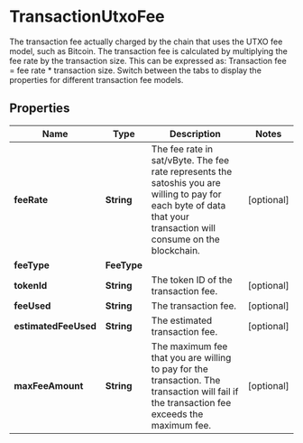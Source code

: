 

# TransactionUtxoFee

The transaction fee actually charged by the chain that uses the UTXO fee model, such as Bitcoin.  The transaction fee is calculated by multiplying the fee rate by the transaction size. This can be expressed as: Transaction fee = fee rate * transaction size.  Switch between the tabs to display the properties for different transaction fee models. 

## Properties

| Name | Type | Description | Notes |
|------------ | ------------- | ------------- | -------------|
|**feeRate** | **String** | The fee rate in sat/vByte. The fee rate represents the satoshis you are willing to pay for each byte of data that your transaction will consume on the blockchain. |  [optional] |
|**feeType** | **FeeType** |  |  |
|**tokenId** | **String** | The token ID of the transaction fee. |  [optional] |
|**feeUsed** | **String** | The transaction fee. |  [optional] |
|**estimatedFeeUsed** | **String** | The estimated transaction fee. |  [optional] |
|**maxFeeAmount** | **String** | The maximum fee that you are willing to pay for the transaction. The transaction will fail if the transaction fee exceeds the maximum fee. |  [optional] |



